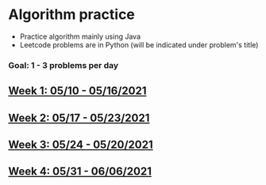 # Algorithm practice
* Practice algorithm mainly using Java
* Leetcode problems are in Python (will be indicated under problem's title)

### Goal: 1 - 3 problems per day
## [Week 1: 05/10 - 05/16/2021](week1_05.10-05.16.21.md)
## [Week 2: 05/17 - 05/23/2021](week2_05.17-05.23.21.md)
## [Week 3: 05/24 - 05/20/2021](week3_05.24-05.30.21.md)
## [Week 4: 05/31 - 06/06/2021](week4_05.31-06.06.21.md)